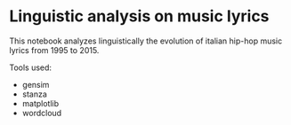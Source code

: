 # Linguistic analysis on music lyrics

This notebook analyzes linguistically the evolution of italian hip-hop music lyrics from 1995 to 2015.

Tools used:
- gensim
- stanza
- matplotlib
- wordcloud
